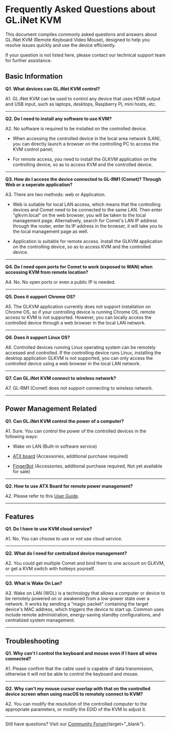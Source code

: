 # Frequently Asked Questions about GL.iNet KVM

This document compiles commonly asked questions and answers about GL.iNet KVM (Remote Keyboard Video Mouse), designed to help you resolve issues quickly and use the device efficiently. 

If your question is not listed here, please contact our technical support team for further assistance.

## Basic Information

**Q1. What devices can GL.iNet KVM control?**

A1. GL.iNet KVM can be used to control any device that uses HDMI output and USB input, such as laptops, desktops, Raspberry Pi, mini hosts, etc.

---

**Q2. Do I need to install any software to use KVM?**

A2. No software is required to be installed on the controlled device. 

- When accessing the controlled device in the local area network (LAN), you can directly launch a browser on the controlling PC to access the KVM control panel; 
    
- For remote access, you need to install the GLKVM application on the controlling device, so as to access KVM and the controlled device.

---

**Q3. How do I access the device connected to GL-RM1 (Comet)? Through Web or a seperate application?**

A3. There are two methods: web or Application.

- Web is suitable for local LAN access, which means that the controlling devices and Comet need to be connected to the same LAN. Then enter "glkvm.local" on the web browser, you will be taken to the local management page. Alternatively, search for Comet's LAN IP address through the router, enter its IP address in the browser, it will take you to the local management page as well.

- Application is suitable for remote access. Install the GLKVM application on the controlling device, so as to access KVM and the controlled device.

---

**Q4. Do I need open ports for Comet to work (exposed to WAN) when accessing KVM from remote location?**

A4. No. No open ports or even a public IP is needed.

---

**Q5. Does it support Chrome OS?**

A5. The GLKVM application currently does not support installation on Chrome OS, so if your controlling device is running Chrome OS, remote access to KVM is not supported. However, you can locally access the controlled device through a web browser in the local LAN network.

---

**Q6. Does it support Linux OS?**

A6. Controlled devices running Linux operating system can be remotely accessed and controlled. If the controlling device runs Linux, installing the desktop application GLKVM is not supported, you can only access the controlled device using a web browser in the local LAN network.

---

**Q7. Can GL.iNet KVM connect to wireless network?**

A7. GL-RM1 (Comet) does not support connecting to wireless network.

---

## Power Management Related

**Q1. Can GL.iNet KVM control the power of a computer?**

A1. Sure. You can control the power of the controlled devices in the following ways:

- Wake on LAN (Built-in software service)

- [ATX board](https://docs.gl-inet.com/router/en/4/user_guide/gl-rm1/#atx-package) (Accessories, additional purchase required)

- [FingerBot](https://docs.gl-inet.com/router/en/4/user_guide/gl-rm1/#fingerbot) (Accessories, additional purchase required, Not yet available for sale)

---

**Q2. How to use ATX Board for remote power management?**

A2. Please refer to this [User Guide](https://docs.gl-inet.com/router/en/4/user_guide/gl-rm1/#atx-package).

---

## Features

**Q1. Do I have to use KVM cloud service?**

A1. No. You can choose to use or not use cloud service.

---

**Q2. What do I need for centralized device management?**

A2. You could get multiple Comet and bind them to one account on GLKVM, or get a KVM switch with hotkeys yourself.

---

**Q3. What is Wake On Lan?**

A3. Wake on LAN (WOL) is a technology that allows a computer or device to be remotely powered on or awakened from a low-power state over a network. It works by sending a "magic packet" containing the target device's MAC address, which triggers the device to start up. Common uses include remote administration, energy-saving standby configurations, and centralized system management.

---

## Troubleshooting

**Q1. Why can't I control the keyboard and mouse even if I have all wires connected?**

A1. Please confirm that the cable used is capable of data transmission, otherwise it will not be able to control the keyboard and mouse.

---

**Q2. Why can't my mouse cursor overlap with that on the controlled device screen when using macOS to remotely connect to KVM?**

A2. You can modify the resolution of the controlled computer to the appropriate parameters, or modify the EDID of the KVM to adjust it.

---

Still have questions? Visit our [Community Forum](https://forum.gl-inet.com){target="_blank"}.
